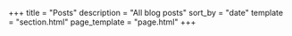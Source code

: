 +++
title = "Posts"
description = "All blog posts"
sort_by = "date"
template = "section.html"
page_template = "page.html"
+++
